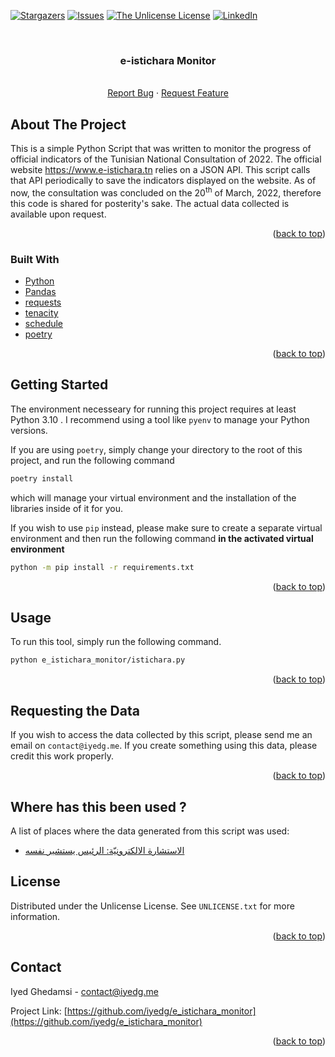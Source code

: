 <div id="top"></div>


<!-- PROJECT SHIELDS -->
[![Stargazers][stars-shield]][stars-url]
[![Issues][issues-shield]][issues-url]
[![The Unlicense License][license-shield]][license-url]
[![LinkedIn][linkedin-shield]][linkedin-url]



<!-- PROJECT LOGO -->
<br />
<div align="center">

<h3 align="center">e-istichara Monitor</h3>

  <p align="center">
    <br />
    <a href="https://github.com/iyedg/e_istichara_monitor/issues">Report Bug</a>
    ·
    <a href="https://github.com/iyedg/e_istichara_monitor/issues">Request Feature</a>
  </p>
</div>



<!-- ABOUT THE PROJECT -->
## About The Project

This is a simple Python Script that was written to monitor the progress of
official indicators of the Tunisian National Consultation of 2022. The official website https://www.e-istichara.tn relies on a JSON API. This script calls that API periodically to save the indicators displayed on the website. As of now, the consultation was concluded on the 20<sup>th</sup> of March, 2022, therefore this code is shared for posterity's sake. The actual data collected is available upon request.

<p align="right">(<a href="#top">back to top</a>)</p>



### Built With

* [Python](https://www.python.org/)
* [Pandas](https://pandas.pydata.org/)
* [requests](https://docs.python-requests.org/en/latest/)
* [tenacity](https://tenacity.readthedocs.io/en/latest/)
* [schedule](https://schedule.readthedocs.io/en/stable/)
* [poetry](https://python-poetry.org/)

<p align="right">(<a href="#top">back to top</a>)</p>



<!-- GETTING STARTED -->
## Getting Started



The environment necesseary for running this project requires at least Python 3.10 . I recommend using a tool like `pyenv` to manage your Python versions.

If you are using `poetry`, simply change your directory to the root of this project, and run the following command

```sh
poetry install
```

which will manage your virtual environment and the installation of the libraries inside of it for you.

If you wish to use `pip` instead, please make sure to create a separate virtual environment and then run the following command **in the activated virtual environment**

```sh
python -m pip install -r requirements.txt
```


<p align="right">(<a href="#top">back to top</a>)</p>



<!-- USAGE EXAMPLES -->
## Usage

To run this tool, simply run the following command.

```sh
python e_istichara_monitor/istichara.py
```



<p align="right">(<a href="#top">back to top</a>)</p>



## Requesting the Data

If you wish to access the data collected by this script, please send me an email on `contact@iyedg.me`. If you create something using this data, please credit this work properly.


<p align="right">(<a href="#top">back to top</a>)</p>

## Where has this been used ?

A list of places where the data generated from this script was used:

* [الاستشارة الالكترونيّة: الرئيس يستشير نفسه](https://www.albawsala.com/ar/publications/articles/20224977)




<!-- LICENSE -->
## License

Distributed under the Unlicense License. See `UNLICENSE.txt` for more information.

<p align="right">(<a href="#top">back to top</a>)</p>



<!-- CONTACT -->
## Contact

Iyed Ghedamsi - contact@iyedg.me

Project Link: [https://github.com/iyedg/e_istichara_monitor](https://github.com/iyedg/e_istichara_monitor)

<p align="right">(<a href="#top">back to top</a>)</p>




<!-- MARKDOWN LINKS & IMAGES -->
<!-- https://www.markdownguide.org/basic-syntax/#reference-style-links -->
[contributors-shield]: https://img.shields.io/github/contributors/iyedg/e_istichara_monitor.svg?style=for-the-badge
[contributors-url]: https://github.com/iyedg/e_istichara_monitor/graphs/contributors
[forks-shield]: https://img.shields.io/github/forks/iyedg/e_istichara_monitor.svg?style=for-the-badge
[forks-url]: https://github.com/iyedg/e_istichara_monitor/network/members
[stars-shield]: https://img.shields.io/github/stars/iyedg/e_istichara_monitor.svg?style=for-the-badge
[stars-url]: https://github.com/iyedg/e_istichara_monitor/stargazers
[issues-shield]: https://img.shields.io/github/issues/iyedg/e_istichara_monitor.svg?style=for-the-badge
[issues-url]: https://github.com/iyedg/e_istichara_monitor/issues
[license-shield]: https://img.shields.io/github/license/iyedg/e_istichara_monitor.svg?style=for-the-badge
[license-url]: https://github.com/iyedg/e_istichara_monitor/blob/master/UNLICENSE.txt
[linkedin-shield]: https://img.shields.io/badge/-LinkedIn-black.svg?style=for-the-badge&logo=linkedin&colorB=555
[linkedin-url]: https://linkedin.com/in/iyed-ghedamsi
[product-screenshot]: images/screenshot.png

